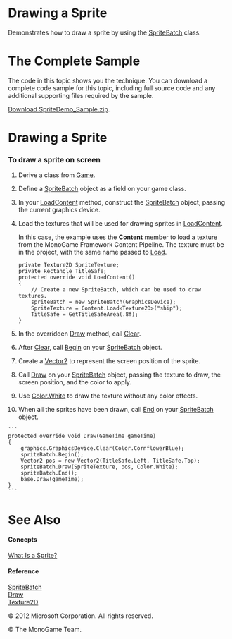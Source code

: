﻿

# Drawing a Sprite

Demonstrates how to draw a sprite by using the [SpriteBatch](T_Microsoft_Xna_Framework_Graphics_SpriteBatch.md) class.

# The Complete Sample

The code in this topic shows you the technique. You can download a complete code sample for this topic, including full source code and any additional supporting files required by the sample.

[Download SpriteDemo_Sample.zip](http://go.microsoft.com/fwlink/?LinkId=258730).

# Drawing a Sprite

### To draw a sprite on screen

1.  Derive a class from [Game](T_Microsoft_Xna_Framework_Game.md).
    
2.  Define a [SpriteBatch](T_Microsoft_Xna_Framework_Graphics_SpriteBatch.md) object as a field on your game class.
    
3.  In your [LoadContent](M_MXF_Game_LoadContent.md) method, construct the [SpriteBatch](T_Microsoft_Xna_Framework_Graphics_SpriteBatch.md) object, passing the current graphics device.
    
4.  Load the textures that will be used for drawing sprites in [LoadContent](M_MXF_Game_LoadContent.md).
    
    In this case, the example uses the **Content** member to load a texture from the MonoGame Framework Content Pipeline. The texture must be in the project, with the same name passed to [Load](M_Microsoft_Xna_Framework_Content_ContentManager_Load``1.md).
    
    ```
    private Texture2D SpriteTexture;
    private Rectangle TitleSafe;
    protected override void LoadContent()
    {
        // Create a new SpriteBatch, which can be used to draw textures.
        spriteBatch = new SpriteBatch(GraphicsDevice);
        SpriteTexture = Content.Load<Texture2D>("ship");
        TitleSafe = GetTitleSafeArea(.8f);
    }
    ```
    
5.  In the overridden [Draw](M_Microsoft_Xna_Framework_Game_Draw.md) method, call [Clear](O_M_Microsoft_Xna_Framework_Graphics_GraphicsDevice_Clear.md).
    
6.  After [Clear](O_M_Microsoft_Xna_Framework_Graphics_GraphicsDevice_Clear.md), call [Begin](O_M_Microsoft_Xna_Framework_Graphics_SpriteBatch_Begin.md) on your [SpriteBatch](T_Microsoft_Xna_Framework_Graphics_SpriteBatch.md) object.
    
7.  Create a [Vector2](T_Microsoft_Xna_Framework_Vector2.md) to represent the screen position of the sprite.
    
8.  Call [Draw](O_M_Microsoft_Xna_Framework_Graphics_SpriteBatch_Draw.md) on your [SpriteBatch](T_Microsoft_Xna_Framework_Graphics_SpriteBatch.md) object, passing the texture to draw, the screen position, and the color to apply.
    
9.  Use [Color.White](T_MXF_Color.md) to draw the texture without any color effects.
    
10.  When all the sprites have been drawn, call [End](M_Microsoft_Xna_Framework_Graphics_SpriteBatch_End.md) on your [SpriteBatch](T_Microsoft_Xna_Framework_Graphics_SpriteBatch.md) object.
    
    ```
    protected override void Draw(GameTime gameTime)
    {
        graphics.GraphicsDevice.Clear(Color.CornflowerBlue);
        spriteBatch.Begin();
        Vector2 pos = new Vector2(TitleSafe.Left, TitleSafe.Top);
        spriteBatch.Draw(SpriteTexture, pos, Color.White);
        spriteBatch.End();
        base.Draw(gameTime);
    }
    ```
    

# See Also

#### Concepts

[What Is a Sprite?](Sprite_Overview.md)  

#### Reference

[SpriteBatch](T_Microsoft_Xna_Framework_Graphics_SpriteBatch.md)  
[Draw](O_M_Microsoft_Xna_Framework_Graphics_SpriteBatch_Draw.md)  
[Texture2D](T_Microsoft_Xna_Framework_Graphics_Texture2D.md)  

© 2012 Microsoft Corporation. All rights reserved. 

© The MonoGame Team.
